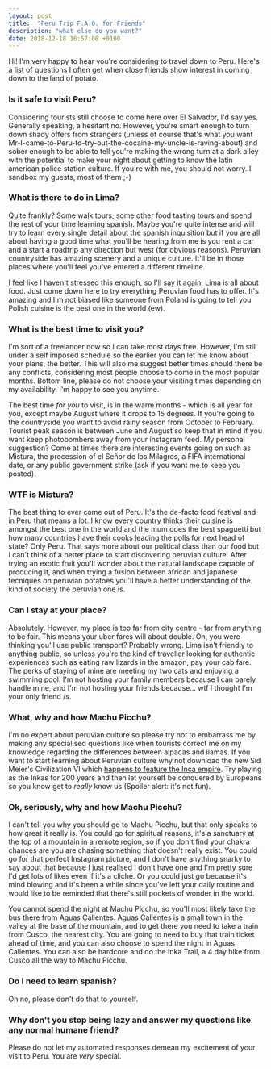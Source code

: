 ```yaml
---
layout: post
title:  "Peru Trip F.A.Q. for Friends"
description: "what else do you want?"
date: 2018-12-18 16:57:08 +0100
---
```


Hi! I'm very happy to hear you're considering to travel down to Peru. Here's a list of questions I often get when close friends show interest in coming down to the land of potato.

### Is it safe to visit Peru?

Considering tourists still choose to come here over El Salvador, I'd say yes. Generally speaking, a hesitant no. However, you're smart enough to turn down shady offers from strangers (unless of course that's what you want Mr-I-came-to-Peru-to-try-out-the-cocaine-my-uncle-is-raving-about) and sober enough to be able to tell you're making the wrong turn at a dark alley with the potential to make your night about getting to know the latin american police station culture. If you're with me, you should not worry. I sandbox my guests, most of them ;-)

### What is there to do in Lima?

Quite frankly? Some walk tours, some other food tasting tours and spend the rest of your time learning spanish. Maybe you're quite intense and will try to learn every single detail about the spanish inquisition but if you are all about having a good time what you'll be hearing from me is you rent a car and a start a roadtrip any direction but west (for obvious reasons). Peruvian countryside has amazing scenery and a unique culture. It'll be in those places where you'll feel you've entered a different timeline.

I feel like I haven't stressed this enough, so I'll say it again: Lima is all about food. Just come down here to try everything Peruvian food has to offer. It's amazing and I'm not biased like someone from Poland is going to tell you Polish cuisine is the best one in the world (ew).

### What is the best time to visit you?

I'm sort of a freelancer now so I can take most days free. However, I'm still under a self imposed schedule so the earlier you can let me know about your plans, the better. This will also me suggest better times should there be any conflicts, considering most people choose to come in the most popular months. Bottom line, please do not choose your visiting times depending on my availability. I'm happy to see you anytime.

The best time _for you_ to visit, is in the warm months - which is all year for you, except maybe August where it drops to 15 degrees. If you're going to the countryside you want to avoid rainy season from October to February. Tourist peak season is between June and August so keep that in mind if you want keep photobombers away from your instagram feed. My personal suggestion? Come at times there are interesting events going on such as Mistura, the procession of el Señor de los Milagros, a FIFA international date, or any public government strike (ask if you want me to keep you posted).

### WTF is Mistura?

The best thing to ever come out of Peru. It's the de-facto food festival and in Peru that means a lot. I know every country thinks their cuisine is amongst the best one in the world and the mum does the best spaguetti but how many countries have their cooks leading the polls for next head of state? Only Peru. That says more about our political class than our food but I can't think of a better place to start discovering peruvian culture. After trying an exotic fruit you'll wonder about the natural landscape capable of producing it, and when trying a fusion between african and japanese tecniques on peruvian potatoes you'll have a better understanding of the kind of society the peruvian one is.

### Can I stay at your place?

Absolutely. However, my place is too far from city centre - far from anything to be fair. This means your uber fares will about double. Oh, you were thinking you'll use public transport? Probably wrong. Lima isn't friendly to anything public, so unless you're the kind of traveller looking for authentic experiences such as eating raw lizards in the amazon, pay your cab fare. The perks of staying of mine are meeting my two cats and enjoying a swimming pool. I'm not hosting your family members because I can barely handle mine, and I'm not hosting your friends because... wtf I thought I'm your only friend /s.

### What, why and how Machu Picchu?

I'm no expert about peruvian culture so please try not to embarrass me by making any specialised questions like when tourists correct me on my knowledge regarding the differences between alpacas and llamas. If you want to start learning about Peruvian culture why not download the new Sid Meier's Civilization VI which [happens to feature the Inca empire](https://www.youtube.com/watch?v=exGFiectofk). Try playing as the Inkas for 200 years and then let yourself be conquered by Europeans so you know get to _really_ know us (Spoiler alert: it's not fun).

### Ok, seriously, why and how Machu Picchu?

I can't tell you why you should go to Machu Picchu, but that only speaks to how great it really is. You could go for spiritual reasons, it's a sanctuary at the top of a mountain in a remote region, so if you don't find your chakra chances are you are chasing something that doesn't really exist. You could go for that perfect Instagram picture, and I don't have anything snarky to say about that because I just realised I don't have one and I'm pretty sure I'd get lots of likes even if it's a cliché. Or you could just go because it's mind blowing and it's been a while since you've left your daily routine and would like to be reminded that there's still pockets of wonder in the world.

You cannot spend the night at Machu Picchu, so you'll most likely take the bus there from Aguas Calientes. Aguas Calientes is a small town in the valley at the base of the mountain, and to get there you need to take a train from Cusco, the nearest city. You are going to need to buy that train ticket ahead of time, and you can also choose to spend the night in Aguas Calientes. You can also be hardcore and do the Inka Trail, a 4 day hike from Cusco all the way to Machu Picchu.

### Do I need to learn spanish?

Oh no, please don't do that to yourself.

### Why don't you stop being lazy and answer my questions like any normal humane friend?

Please do not let my automated responses demean my excitement of your visit to Peru. You are _very_ special.
